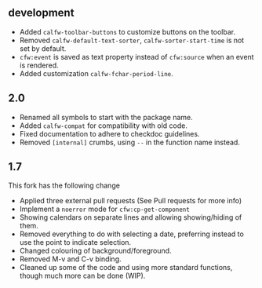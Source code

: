 
## development
- Added `calfw-toolbar-buttons` to customize buttons on the toolbar.
- Removed `calfw-default-text-sorter`, `calfw-sorter-start-time` is not set by default.
- `cfw:event` is saved as text property instead of `cfw:source` when an event is rendered.
- Added customization `calfw-fchar-period-line`.

## 2.0
- Renamed all symbols to start with the package name.
- Added `calfw-compat` for compatibility with old code.
- Fixed documentation to adhere to checkdoc guidelines.
- Removed `[internal]` crumbs, using `--` in the function name instead.

## 1.7

This fork has the following change
- Applied three external pull requests (See Pull requests for more info)
- Implement a `noerror` mode for `cfw:cp-get-component`
- Showing calendars on separate lines and allowing showing/hiding of them.
- Removed everything to do with selecting a date, preferring instead to use
  the point to indicate selection.
- Changed colouring of background/foreground.
- Removed M-v and C-v binding.
- Cleaned up some of the code and using more standard functions, though much
  more can be done (WIP).
